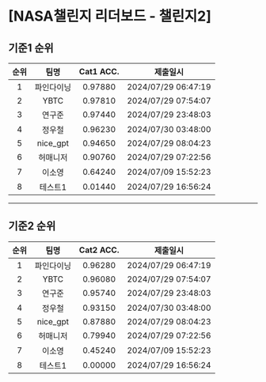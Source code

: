 # [NASA챌린지 리더보드 - 챌린지2]
## 기준1 순위
| 순위 | 팀명 | Cat1 ACC. | 제출일시 |
|:----:|:----:|:-----:|:----:|
| 1 | 파인다이닝 | 0.97880 | 2024/07/29 06:47:19 |
| 2 | YBTC | 0.97810 | 2024/07/29 07:54:07 |
| 3 | 연구준 | 0.97440 | 2024/07/29 23:48:03 |
| 4 | 정우철 | 0.96230 | 2024/07/30 03:48:00 |
| 5 | nice_gpt | 0.94650 | 2024/07/29 08:04:23 |
| 6 | 허매니저 | 0.90760 | 2024/07/29 07:22:56 |
| 7 | 이소영 | 0.64240 | 2024/07/09 15:52:23 |
| 8 | 테스트1 | 0.01440 | 2024/07/29 16:56:24 |
___
## 기준2 순위
| 순위 | 팀명 | Cat2 ACC. | 제출일시 |
|:----:|:----:|:-----:|:----:|
| 1 | 파인다이닝 | 0.96280 | 2024/07/29 06:47:19 |
| 2 | YBTC | 0.96080 | 2024/07/29 07:54:07 |
| 3 | 연구준 | 0.95740 | 2024/07/29 23:48:03 |
| 4 | 정우철 | 0.93150 | 2024/07/30 03:48:00 |
| 5 | nice_gpt | 0.87880 | 2024/07/29 08:04:23 |
| 6 | 허매니저 | 0.79940 | 2024/07/29 07:22:56 |
| 7 | 이소영 | 0.45240 | 2024/07/09 15:52:23 |
| 8 | 테스트1 | 0.00000 | 2024/07/29 16:56:24 |
